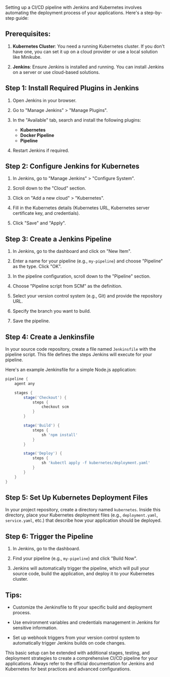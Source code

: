 Setting up a CI/CD pipeline with Jenkins and Kubernetes involves automating the deployment process of your applications. Here's a step-by-step guide:

## Prerequisites:

1. **Kubernetes Cluster**: You need a running Kubernetes cluster. If you don't have one, you can set it up on a cloud provider or use a local solution like Minikube.

2. **Jenkins**: Ensure Jenkins is installed and running. You can install Jenkins on a server or use cloud-based solutions.

## Step 1: Install Required Plugins in Jenkins

1. Open Jenkins in your browser.

2. Go to "Manage Jenkins" > "Manage Plugins".

3. In the "Available" tab, search and install the following plugins:
   - **Kubernetes**
   - **Docker Pipeline**
   - **Pipeline**

4. Restart Jenkins if required.

## Step 2: Configure Jenkins for Kubernetes

1. In Jenkins, go to "Manage Jenkins" > "Configure System".

2. Scroll down to the "Cloud" section.

3. Click on "Add a new cloud" > "Kubernetes".

4. Fill in the Kubernetes details (Kubernetes URL, Kubernetes server certificate key, and credentials).

5. Click "Save" and "Apply".

## Step 3: Create a Jenkins Pipeline

1. In Jenkins, go to the dashboard and click on "New Item".

2. Enter a name for your pipeline (e.g., `my-pipeline`) and choose "Pipeline" as the type. Click "OK".

3. In the pipeline configuration, scroll down to the "Pipeline" section.

4. Choose "Pipeline script from SCM" as the definition.

5. Select your version control system (e.g., Git) and provide the repository URL.

6. Specify the branch you want to build.

7. Save the pipeline.

## Step 4: Create a Jenkinsfile

In your source code repository, create a file named `Jenkinsfile` with the pipeline script. This file defines the steps Jenkins will execute for your pipeline.

Here's an example Jenkinsfile for a simple Node.js application:

```groovy
pipeline {
    agent any

    stages {
        stage('Checkout') {
            steps {
                checkout scm
            }
        }

        stage('Build') {
            steps {
                sh 'npm install'
            }
        }

        stage('Deploy') {
            steps {
                sh 'kubectl apply -f kubernetes/deployment.yaml'
            }
        }
    }
}
```

## Step 5: Set Up Kubernetes Deployment Files

In your project repository, create a directory named `kubernetes`. Inside this directory, place your Kubernetes deployment files (e.g., `deployment.yaml`, `service.yaml`, etc.) that describe how your application should be deployed.

## Step 6: Trigger the Pipeline

1. In Jenkins, go to the dashboard.

2. Find your pipeline (e.g., `my-pipeline`) and click "Build Now".

3. Jenkins will automatically trigger the pipeline, which will pull your source code, build the application, and deploy it to your Kubernetes cluster.

## Tips:

- Customize the Jenkinsfile to fit your specific build and deployment process.

- Use environment variables and credentials management in Jenkins for sensitive information.

- Set up webhook triggers from your version control system to automatically trigger Jenkins builds on code changes.

This basic setup can be extended with additional stages, testing, and deployment strategies to create a comprehensive CI/CD pipeline for your applications. Always refer to the official documentation for Jenkins and Kubernetes for best practices and advanced configurations.
